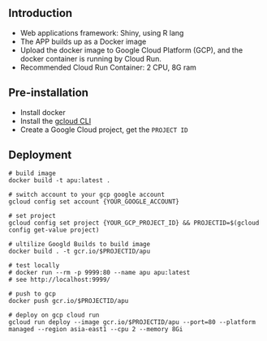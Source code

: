 ## Introduction
- Web applications framework: Shiny, using R lang
- The APP builds up as a Docker image
- Upload the docker image to Google Cloud Platform (GCP), and the docker container is running by Cloud Run.
- Recommended Cloud Run Container: 2 CPU, 8G ram



## Pre-installation
- Install docker
- Install the [gcloud CLI](!https://cloud.google.com/sdk/docs/install)
- Create a Google Cloud project, get the `PROJECT ID`




## Deployment
``` shell
# build image
docker build -t apu:latest .

# switch account to your gcp google account
gcloud config set account {YOUR_GOOGLE_ACCOUNT}

# set project 
gcloud config set project {YOUR_GCP_PROJECT_ID} && PROJECTID=$(gcloud config get-value project)

# ultilize Googld Builds to build image
docker build . -t gcr.io/$PROJECTID/apu

# test locally
# docker run --rm -p 9999:80 --name apu apu:latest
# see http://localhost:9999/

# push to gcp
docker push gcr.io/$PROJECTID/apu

# deploy on gcp cloud run
gcloud run deploy --image gcr.io/$PROJECTID/apu --port=80 --platform managed --region asia-east1 --cpu 2 --memory 8Gi

```
